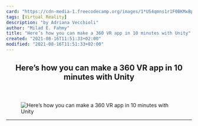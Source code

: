 ```yaml
---
card: "https://cdn-media-1.freecodecamp.org/images/1*US4qmns1r1F0BKMxBpeYcg.png"
tags: [Virtual Reality]
description: "by Adriana Vecchioli"
author: "Milad E. Fahmy"
title: "Here’s how you can make a 360 VR app in 10 minutes with Unity"
created: "2021-08-16T11:51:33+02:00"
modified: "2021-08-16T11:51:33+02:00"
---
```

<div class="site-wrapper">
<main id="site-main" class="site-main outer">
<div class="inner">
<article class="post-full post tag-virtual-reality tag-unity tag-tech tag-technology tag-programming ">
<header class="post-full-header">
<h1 class="post-full-title">Here’s how you can make a 360 VR app in 10 minutes with Unity</h1>
</header>
<figure class="post-full-image">
<picture>
<source media="(max-width: 700px)" sizes="1px" srcset="data:image/gif;base64,R0lGODlhAQABAIAAAAAAAP///yH5BAEAAAAALAAAAAABAAEAAAIBRAA7 1w">
<source media="(min-width: 701px)" sizes="(max-width: 800px) 400px,
(max-width: 1170px) 700px,
1400px" srcset="https://cdn-media-1.freecodecamp.org/images/1*US4qmns1r1F0BKMxBpeYcg.png 300w,
https://cdn-media-1.freecodecamp.org/images/1*US4qmns1r1F0BKMxBpeYcg.png 600w,
https://cdn-media-1.freecodecamp.org/images/1*US4qmns1r1F0BKMxBpeYcg.png 1000w,
https://cdn-media-1.freecodecamp.org/images/1*US4qmns1r1F0BKMxBpeYcg.png 2000w">
<img onerror="this.style.display='none'" src="https://cdn-media-1.freecodecamp.org/images/1*US4qmns1r1F0BKMxBpeYcg.png" alt="Here’s how you can make a 360 VR app in 10 minutes with Unity">
</picture>
</figure>
<section class="post-full-content">
<div class="post-content medium-migrated-article">
</div>
<hr>
</section>
</article>
</div>
</main>
</div>
<!-- Google Tag Manager (noscript) -->
<!-- End Google Tag Manager (noscript) -->
